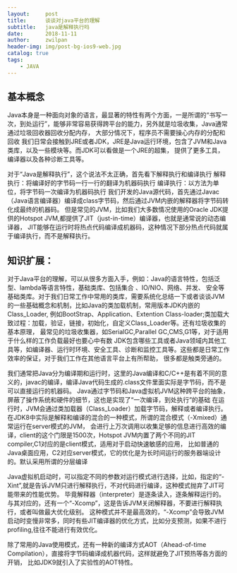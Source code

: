 ```yaml
---
layout:     post
title:      谈谈对java平台的理解
subtitle:   java是解释执行吗
date:       2018-11-11
author:     zwilpan
header-img: img/post-bg-ios9-web.jpg
catalog: true
tags:
    - JAVA
---
```


## 基本概念
Java本身是一种面向对象的语言，最显著的特性有两个方面，一是所谓的“书写一次，到处运行”，能够非常容易获得跨平台的能力，另外就是垃圾收集，Java通常通过垃圾回收器回收分配内存，
大部分情况下，程序员不需要操心内存的分配和回收
我们日常会接触到JRE或者JDK，JRE是Java运行环境，包含了JVM和Java类库，以及一些模块等。而JDK可以看做是一个JRE的超集，
提供了更多工具，编译器以及各种诊断工具等。

对于“Java是解释执行”，这个说法不太正确，首先看下解释执行和编译执行
解释执行：将编译好的字节码一行一行的翻译为机器码执行
编译执行：以方法为单位，将字节码一次编译为机器码执行
我们开发的Java源代码，首先通过Javac（Java语言编译器）编译成class字节码，然后通过JVM内嵌的解释器将字节码转化成最终的机器码。
但是常见的JVM，比如我们大多数情况使用的Oracle JDK提供的Hotspot JVM,都提供了JIT（just-in-time）编译器，也就是通常说的动态编译器，
JIT能够在运行时将热点代码编译成机器码，这种情况下部分热点代码就属于编译执行，而不是解释执行。

## 知识扩展：
对于Java平台的理解，可以从很多方面入手，例如：Java的语言特性，包括泛型、lambda等语言特性，基础类库、包括集合 、IO/NIO、网络、并发、
安全等基础类库。对于我们日常工作中常用的类库，需要系统化总结一下或者谈谈JVM的一些基础概念和机制，比如Java的类加载机制，常用版本JDK内嵌的Class_Loader,
例如BootStrap、Application、Extention  Class-loader;类加载大致过程：加载，验证，链接，初始化，自定义Class_Loader等。还有垃圾收集的基本原理，
最常见的垃圾收集器，如SerialGC,Parallel GC,CMS,G1等，对于适用于什么样的工作负载最好也要心中有数
JDK包含哪些工具或者Java领域内其他工具等，如编译器、运行时环境、安全工具、诊断和监控工具等。这些都是日常工作效率的保证，对于我们工作在其他语言平台上有所帮助，
很多都是触类旁通的。
 
我们通常把Java分为编译期和运行时，这里的Java编译和C/C++是有着不同的意义的，javac的编译，编译Java代码生成的.class文件里面实际是字节码，而不是可以直接运行的机器码。
Java通过字节码和Java虚拟机JVM这种跨平台的抽象，屏蔽了操作系统和硬件的细节，这也是实现了“一次编译，到处执行”的基础
在运行时，JVM会通过类加载器（Class_Loader）加载字节码，解释或者编译执行。在JDK8中实际是解释和编译的混合的一种模式，所谓的混合模式（-Xmixed）通常运行在server模式的JVM，
会进行上万次调用以收集足够的信息进行高效的编译，client的这个门限是1500次，Hotspot JVM内置了两个不同的JIT compiler,C1对应的是client模式，适用对于启动快速敏感的应用，
比如普通的Java桌面应用，C2对应server模式，它的优化是为长时间运行的服务器端设计的。默认采用所谓的分层编译

Java虚拟机启动时，可以指定不同的参数对运行模式进行选择，比如，指定的“-Xint”,就是告诉JVM只进行解释执行，不对代码进行编译，这种模式抛弃了JIT可能带来的性能优势。
毕竟解释器（interpreter）是逐条读入，逐条解释运行的。与其对应的，还有一个“-Xcomp”，这是告诉JVM关闭解释器，不要进行解释执行，或者叫做最大优化级别。
这种模式并不是最高效的，“-Xcomp”会导致JVM启动时变慢非常多，同时有些JIT编译器的优化方式，比如分支预测，如果不进行profiling,往往不能进行有效优化。

除了常用的Java使用模式，还有一种新的编译方式AOT（Ahead-of-time Compilation），直接将字节码编译成机器代码，这样就避免了JIT预热等各方面的开销，
比如JDK9就引入了实验性的AOT特性。


